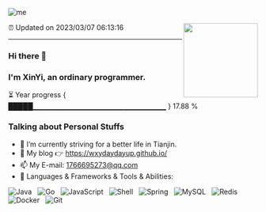 ![me](https://cdn.jsdelivr.net/gh/wang-xiaowu/picture_repository@master/result.gif)

<img align="right" width="150px" src="https://cdn.jsdelivr.net/gh/wang-xiaowu/picture_repository@master/heart.svg"/>

⏰ Updated on 2023/03/07 06:13:16

---

### Hi there 👋 
### I'm XinYi, an ordinary programmer. 

⏳ Year progress { █████▁▁▁▁▁▁▁▁▁▁▁▁▁▁▁▁▁▁▁▁▁▁▁▁▁ } 17.88 %

### Talking about Personal Stuffs  

- 🔭 I’m currently striving for a better life in Tianjin.     
- 🤔 My blog 👉 https://wxydaydayup.github.io/         
- 📫 My E-mail: 1766695273@qq.com        
- 🔧 Languages & Frameworks & Tools & Abilities: </br>    


![Java](https://img.shields.io/badge/-Java-green?style=social&logo=OpenJDK)&nbsp;&nbsp;
![Go](https://img.shields.io/badge/-Go-black?logo=go&style=social)&nbsp;&nbsp;
![JavaScript](https://img.shields.io/badge/-JavaScript-black?logo=JavaScript&style=social)&nbsp;&nbsp;
![Shell](https://img.shields.io/badge/-Shell-brightgreen?style=social&logo=Shell)&nbsp;&nbsp;
![Spring](https://img.shields.io/badge/-Spring-lightgrey?style=social&logo=Spring)&nbsp;&nbsp;
![MySQL](https://img.shields.io/badge/-MySQL-black?logo=mysql&style=social)&nbsp;&nbsp;
![Redis](https://img.shields.io/badge/-Redis-lightgrey?style=social&logo=Redis)&nbsp;&nbsp;
![Docker](https://img.shields.io/badge/-Docker-red?style=social&logo=docker)&nbsp;&nbsp;
![Git](https://img.shields.io/badge/-Git-black?logo=git&style=social) 

